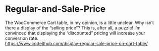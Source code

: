 # Regular-and-Sale-Price
The WooCommerce Cart table, in my opinion, is a little unclear. Why isn’t there a display of the “selling price”? This is, after all, a puzzle!  I’m convinced that displaying the “discounted” pricing will increase your conversion rate.
<br>https://www.codeithub.com/display-regular-sale-price-on-cart-table/
